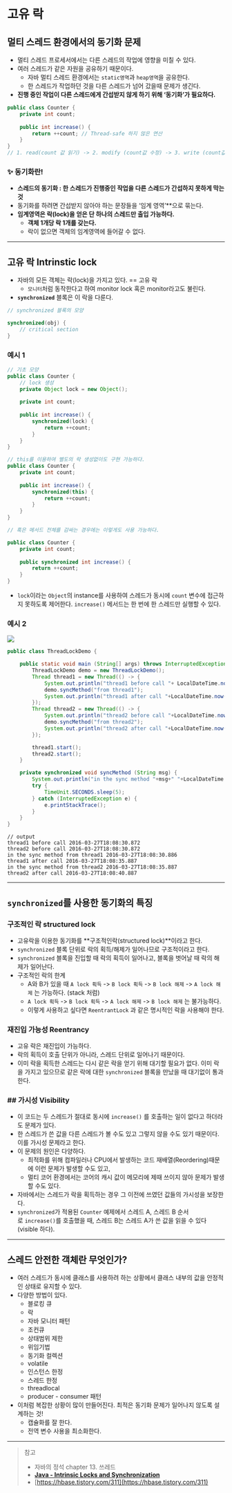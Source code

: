 # 고유 락

## 멀티 스레드 환경에서의 동기화 문제

-   멀티 스레드 프로세서에서는 다른 스레드의 작업에 영향을 미칠 수 있다.
-   여러 스레드가 같은 자원을 공유하기 때문이다.
    -   자바 멀티 스레드 환경에서는 `static영역`과 `heap영역`을 공유한다.
    -   한 스레드가 작업하던 것을 다른 스레드가 넘어 갔을때 문제가 생긴다.
-   **진행 중인 작업이 다른 스레드에게 간섭받지 않게 하기 위해 ‘동기화’가 필요하다.**

```java
public class Counter {
	private int count;
	
	public int increase() {
		return ++count; // Thread-safe 하지 않은 연산
	}
}
// 1. read(count 값 읽기) -> 2. modify (count값 수정) -> 3. write (count값 저장) 과정에서 여러 Thread가 공유 자원 (count)으로 접근할 수 있으므로 동시성 문제 발생한다.
```

### ✨ 동기화란!
-   **스레드의 동기화 : 한 스레드가 진행중인 작업을 다른 스레드가 간섭하지 못하게 막는 것**
-   동기화를 하려면 간섭받지 않아야 하는 문장들을 ‘임계 영역’**으로 묶는다.
-   **임계영역은 락(lock)을 얻은 단 하나의 스레드만 출입 가능하다.**
    -   **객체 1개당 락 1개를 갖는다.**
    -   락이 없으면 객체의 임계영역에 들어갈 수 없다.

---

## 고유 락 Intrinstic lock

-   자바의 모든 객체는 락(lock)을 가지고 있다. == 고유 락
    -   `모니터`처럼 동작한다고 하여 monitor lock 혹은 monitor라고도 불린다.
-   **`synchronized`** 블록은 이 락을 다룬다.

```java
// synchronized 블록의 모양

synchronized(obj) {
	// critical section
}
```

### 예시 1
```java
// 기초 모양
public class Counter {
	// lock 생성
	private Object lock = new Object();
	
	private int count;
	
	public int increase() {
		synchronized(lock) {
			return ++count;
		}
	}
}
```

```java
// this를 이용하여 별도의 락 생성없이도 구현 가능하다.
public class Counter {
	private int count;
	
	public int increase() {
		synchronized(this) {
			return ++count;
		}
	}
}
```

```java
// 혹은 메서드 전체를 감싸는 경우에는 이렇게도 사용 가능하다.

public class Counter {
	private int count;
	
	public synchronized int increase() {
		return ++count;
	}
}
```

- `lock`이라는 `Object`의 instance를 사용하여 스레드가 동시에 `count` 변수에 접근하지 못하도록 제어한다. `increase()` 메서드는 한 번에 한 스레드만 실행할 수 있다.


### 예시 2
![](https://www.notion.so/image/https%3A%2F%2Fs3-us-west-2.amazonaws.com%2Fsecure.notion-static.com%2Ff4b6a960-066b-43b2-848e-5e2a4a5d561b%2FUntitled.png?id=8da01547-0573-4b3b-a53e-d025701319b1&table=block&spaceId=1feb7462-9c33-4bf1-b0bb-7973d34ffaf2&width=1680&userId=180a704c-6552-4796-9dd2-ab125439ed98&cache=v2)

```java
public class ThreadLockDemo {

    public static void main (String[] args) throws InterruptedException {
        ThreadLockDemo demo = new ThreadLockDemo();
        Thread thread1 = new Thread(() -> {
            System.out.println("thread1 before call "+ LocalDateTime.now());
            demo.syncMethod("from thread1");
            System.out.println("thread1 after call "+LocalDateTime.now());
        });
        Thread thread2 = new Thread(() -> {
            System.out.println("thread2 before call "+LocalDateTime.now());
            demo.syncMethod("from thread2");
            System.out.println("thread2 after call "+LocalDateTime.now());
        });

        thread1.start();
        thread2.start();
    }

    private synchronized void syncMethod (String msg) {
        System.out.println("in the sync method "+msg+" "+LocalDateTime.now());
        try {
            TimeUnit.SECONDS.sleep(5);
        } catch (InterruptedException e) {
            e.printStackTrace();
        }
    }
}
```

```text
// output
thread1 before call 2016-03-27T18:08:30.872
thread2 before call 2016-03-27T18:08:30.872
in the sync method from thread1 2016-03-27T18:08:30.886
thread1 after call 2016-03-27T18:08:35.887
in the sync method from thread2 2016-03-27T18:08:35.887
thread2 after call 2016-03-27T18:08:40.887
```

---

## `synchronized`를 사용한 동기화의 특징

### 구조적인 락 structured lock
-   고유락을 이용한 동기화를 **구조적인락(structured lock)**이라고 한다.
-   `synchronized` 블록 단위로 락의 획득/해제가 일어나므로 구조적이라고 한다.
-   `synchronized` 블록을 진입할 때 락의 획득이 일어나고, 블록을 벗어날 때 락의 해제가 일어난다.
-   구조적인 락의 한계
    -   A와 B가 있을 때 `A lock 획득` -> `B lock 획득` -> `B lock 해제` -> `A lock 해제` 는 가능하다. (stack 처럼)
    -   `A lock 획득` -> `B lock 획득` -> `A lock 해제` -> `B lock 해제` 는 불가능하다.
    -   이렇게 사용하고 싶다면 `ReentrantLock` 과 같은 명시적인 락을 사용해야 한다.

### 재진입 가능성 Reentrancy
-   고유 락은 재진입이 가능하다.
-   락의 획득이 호출 단위가 아니라, 스레드 단위로 일어나기 때문이다.
-   이미 락을 획득한 스레드는 다시 같은 락을 얻기 위해 대기할 필요가 없다. 이미 락을 가지고 있으므로 같은 락에 대한 `synchronized` 블록을 만났을 때 대기없이 통과한다.

### ## 가시성 Visibility

-   이 코드는 두 스레드가 절대로 동시에 `increase()` 를 호출하는 일이 없다고 하더라도 문제가 있다.
-   한 스레드가 쓴 값을 다른 스레드가 볼 수도 있고 그렇지 않을 수도 있기 때문이다. 이를 가시성 문제라고 한다.
-   이 문제의 원인은 다양하다.
    -   최적화를 위해 컴파일러나 CPU에서 발생하는 코드 재배열(Reordering)때문에 이런 문제가 발생할 수도 있고,
    -   멀티 코어 환경에서는 코어의 캐시 값이 메모리에 제때 쓰이지 않아 문제가 발생할 수도 있다.
-   자바에서는 스레드가 락을 획득하는 경우 그 이전에 쓰였던 값들의 가시성을 보장한다.
-   `synchronized`가 적용된 `Counter` 예제에서 스레드 A, 스레드 B 순서로 `increase()`를 호출했을 때, 스레드 B는 스레드 A가 쓴 값을 읽을 수 있다(visible 하다).

---

## 스레드 안전한 객체란 무엇인가?

-   여러 스레드가 동시에 클래스를 사용하려 하는 상황에서 클래스 내부의 값을 안정적인 상태로 유지할 수 있다.
-   다양한 방법이 있다.
    -   블로킹 큐
    -   락
    -   자바 모니터 패턴
    -   조컨큐
    -   상태범위 제한
    -   위임기법
    -   동기화 컬렉션
    -   volatile
    -   인스턴스 한정
    -   스레드 한정
    -   threadlocal
    -   producer - consumer 패턴
- 이처럼 복잡한 상황이 많이 만들어진다. 최적은 동기화 문제가 일어나지 않도록 설계하는 것!
	- 캡슐화를 잘 한다.
	- 전역 변수 사용을 최소화한다.

---
> 참고
> 	-   자바의 정석 chapter 13. 쓰레드
> 	-   ****[Java - Intrinsic Locks and Synchronization](https://www.logicbig.com/tutorials/core-java-tutorial/java-multi-threading/java-intrinsic-locks.html)****
> 	-   [](https://hbase.tistory.com/311)[https://hbase.tistory.com/311](https://hbase.tistory.com/311)